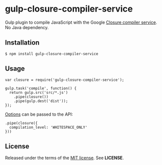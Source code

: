 gulp-closure-compiler-service
=============================
Gulp plugin to compile JavaScript with the Google
[Closure compiler service](https://developers.google.com/closure/compiler/docs/api-ref).
No Java dependency.


Installation
------------

    $ npm install gulp-closure-compiler-service


Usage
-----

    var closure = require('gulp-closure-compiler-service');

    gulp.task('compile', function() {
      return gulp.src('src/*.js')
        .pipe(closure())
        .pipe(gulp.dest('dist'));
    });


[Options](https://github.com/gavinhungry/closure-compiler-service/blob/master/README.md#default-options)
can be passed to the API:

    .pipe(closure({
      compilation_level: 'WHITESPACE_ONLY'
    }))


License
-------
Released under the terms of the
[MIT license](http://tldrlegal.com/license/mit-license). See **LICENSE**.
